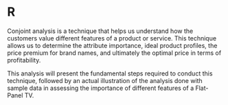 # R
Conjoint analysis is a technique that helps us understand how the customers value different features of a product or service. This technique allows us to determine the attribute importance, ideal product profiles, the price premium for brand names, and ultimately the optimal price in terms of profitability. 

This analysis will present the fundamental steps required to conduct this technique, followed by an actual illustration of the analysis done with sample data in assessing the importance of different features of a Flat-Panel TV. 
